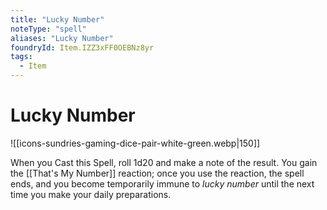 ```yaml
---
title: "Lucky Number"
noteType: "spell"
aliases: "Lucky Number"
foundryId: Item.IZZ3xFF0OEBNz8yr
tags:
  - Item
---
```


# Lucky Number
![[icons-sundries-gaming-dice-pair-white-green.webp|150]]

When you Cast this Spell, roll 1d20 and make a note of the result. You gain the [[That's My Number]] reaction; once you use the reaction, the spell ends, and you become temporarily immune to _lucky number_ until the next time you make your daily preparations.
